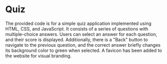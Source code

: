 # Quiz
The provided code is for a simple quiz application implemented using HTML, CSS, and JavaScript. It consists of a series of questions with multiple-choice answers. Users can select an answer for each question, and their score is displayed. Additionally, there is a "Back" button to navigate to the previous question, and the correct answer briefly changes its background color to green when selected. A favicon has been added to the website for visual branding.
